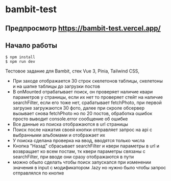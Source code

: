 # bambit-test

## Предпросмотр https://bambit-test.vercel.app/

## Начало работы

```
$ npm install
$ npm run dev
```

Тестовое задание для Bambit, стек Vue 3, Pinia, Tailwind CSS,

* При заходе отображается 30 строк скелетонов таблицы, скелетоны и на шапке таблицы до загрузки постов
* В onMounted отрабатывает поиск, он проверяет наличие квари параметров у страницы, если их нет то проверяет стейт на наличие searchFilter, если его тоже нет, срабатывает fetchPhoto, при первой загрузке загружаются 30 фото, далее при скроле обсервер вызывает снова fetchPhoto но по 20 постов, обработка ошибок просто выводит console.error сообщение об ошибке
* Все данные из поиска отображаются в url страницы
* Поиск после нажатия своей кнопки отправляет запрос на api c выбранными альбомами и отображает их
* У поиска сделана проверка на ввод, вводятся только числа
* Кнопка "Назад" сбрасывает searchFilter и квери параметры в url и возвращает ко всем постам, тк квери параметры связаны с searchFilter, при вводе они сразу отображаются в пути
* можно обыло сделать чтобы поиск запускался при изменении значения в input с модификатором .lazy но нужно было чтобы запрос отправлялся по кнопке
